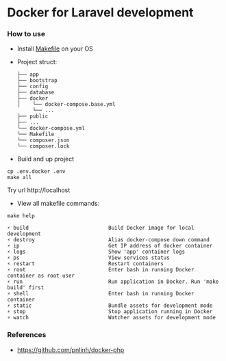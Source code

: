 # Docker for Laravel development

### How to use

- Install [Makefile](https://makefiletutorial.com/) on your OS
- Project struct:
  ```
  ├── app
  ├── bootstrap
  ├── config
  ├── database
  ├── docker
  │    └── docker-compose.base.yml
       └── ...        
  ├── public
  ├── ...
  └── docker-compose.yml
  └── Makefile
  └── composer.json
  └── composer.lock
  ```

- Build and up project

```
cp .env.docker .env
make all
```

Try url http://localhost

- View all makefile commands:

```shell
make help
```

```shell
⚡ build                          Build Docker image for local development
⚡ destroy                        Alias docker-compose down command
⚡ ip                             Get IP address of docker container
⚡ logs                           Show 'app' container logs
⚡ ps                             View services status
⚡ restart                        Restart containers
⚡ root                           Enter bash in running Docker container as root user
⚡ run                            Run application in Docker. Run 'make build' first
⚡ shell                          Enter bash in running Docker container
⚡ static                         Bundle assets for development mode
⚡ stop                           Stop application running in Docker
⚡ watch                          Watcher assets for development mode
```

### References
- https://github.com/pnlinh/docker-php
